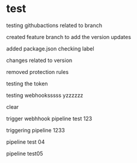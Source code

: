 # test

testing githubactions related to branch

created feature branch to add the version updates


added package.json
checking label


changes related to version


removed protection rules

testing the token

testing webhooksssss yzzzzzz

clear

trigger webhhook pipeline test 123

triggering pipeline 1233


pipeline test 04

pipeline test05

